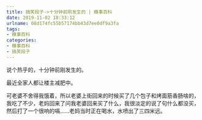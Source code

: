```yaml
---
title: 搞笑段子->十分钟前刚发生的 | 糗事百科
date: 2019-11-02 18:33:12
urlname: 08d174fc55b57174bb43d7ee0df9a3fa
tags: 
- 糗事百科
categories:
- 糗事百科
- 搞笑段子
---
```

说个热乎的，十分钟前刚发生的。

最近全家人都让楼主减肥中。

可老婆不舍得我饿着，所以老婆上街回来的时候买了几个包子和烤面筋香肠啥的，我吃了不少，老妈回来了问我老婆回来买了什么，我很淡定的说了句什么都没买，然后打了一个很响的嗝……老妈当时正在喝水，水喷出了三四米远。


